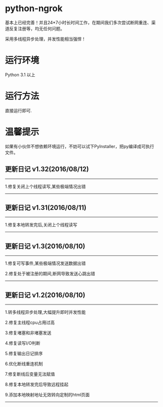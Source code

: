 # python-ngrok
基本上已经完善！并且24*7小时长时间工作，在期间我们多次尝试断网重连、渠道反复注册等，均无任何问题。

采用多线程异步处理，并发性能相当强悍！

# 运行环境
Python 3.1 以上

# 运行方法
直接运行即可.

# 温馨提示
如果有小伙伴不想依赖环境运行，不妨可以试下PyInstaller，把py编译成可执行文件。


## 更新日记 v1.32(2016/08/12)

***

1.修复关闭上个线程读写,某些极端情况出错

***

## 更新日记 v1.31(2016/08/11)

***

1.修复本地转发完后,关闭上个线程读写

***

## 更新日记 v1.3(2016/08/10)

***

1.修复可写事件,某些极端情况发送数据出错

2.修复处于被注册的期间,断网导致发送心跳出错

***

## 更新日记 v1.2(2016/08/10)

***

1.转多线程异步处理,大幅提升即时并发性能

2.修复主线程cpu占用过高

3.修复堵塞和非堵塞发送

4.修复读写I/O判断

5.修复输出日记排序

6.优化断线重连机制

7.修复断线后变量无法赋值

8.修复本地转发完后导致远程挂起

9.添加本地映射地址无效转向定制的html页面

***
